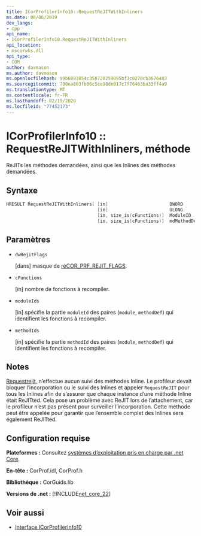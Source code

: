 ```yaml
---
title: ICorProfilerInfo10::RequestReJITWithInliners
ms.date: 08/06/2019
dev_langs:
- cpp
api_name:
- ICorProfilerInfo10.RequestReJITWithInliners
api_location:
- mscorwks.dll
api_type:
- COM
author: davmason
ms.author: davmason
ms.openlocfilehash: 99b6893854c358720259095bf3c0270cb3676483
ms.sourcegitcommit: 700ea803fb06c5ce98de017c7f76463ba33ff4a9
ms.translationtype: MT
ms.contentlocale: fr-FR
ms.lasthandoff: 02/19/2020
ms.locfileid: "77452173"
---
```

# <a name="icorprofilerinfo10requestrejitwithinliners-method"></a>ICorProfilerInfo10 :: RequestReJITWithInliners, méthode

ReJITs les méthodes demandées, ainsi que les Inlines des méthodes demandées.

## <a name="syntax"></a>Syntaxe

```cpp
HRESULT RequestReJITWithInliners( [in]                       DWORD       dwRejitFlags,
                                  [in]                       ULONG       cFunctions,
                                  [in, size_is(cFunctions)]  ModuleID    moduleIds[],
                                  [in, size_is(cFunctions)]  mdMethodDef methodIds[]);
```

## <a name="parameters"></a>Paramètres

- `dwRejitFlags`

  \[dans] masque de [réCOR_PRF_REJIT_FLAGS](cor-prf-rejit-flags-enumeration.md).

- `cFunctions`

  \[in] nombre de fonctions à recompiler.

- `moduleIds`

  \[in] spécifie la partie `moduleId` des paires (`module`, `methodDef`) qui identifient les fonctions à recompiler.

- `methodIds`

  \[in] spécifie la partie `methodId` des paires (`module`, `methodDef`) qui identifient les fonctions à recompiler.

## <a name="remarks"></a>Notes

[Requestrejit,](icorprofilerinfo4-requestrejit-method.md) n’effectue aucun suivi des méthodes Inline. Le profileur devait bloquer l’incorporation ou le suivi des Inlines et appeler `RequestReJIT` pour tous les Inlines afin de s’assurer que chaque instance d’une méthode Inline était ReJITted. Cela pose un problème avec ReJIT lors de l’attachement, car le profileur n’est pas présent pour surveiller l’incorporation. Cette méthode peut être appelée pour garantir que l’ensemble complet des Inlines sera également ReJITted.

## <a name="requirements"></a>Configuration requise

**Plateformes :** Consultez [systèmes d’exploitation pris en charge par .net Core](../../../core/install/dependencies.md?pivots=os-windows).

**En-tête :** CorProf.idl, CorProf.h

**Bibliothèque :** CorGuids.lib

**Versions de .net :** [!INCLUDE[net_core_22](../../../../includes/net-core-30-md.md)]

## <a name="see-also"></a>Voir aussi

- [Interface ICorProfilerInfo10](icorprofilerinfo10-interface.md)
